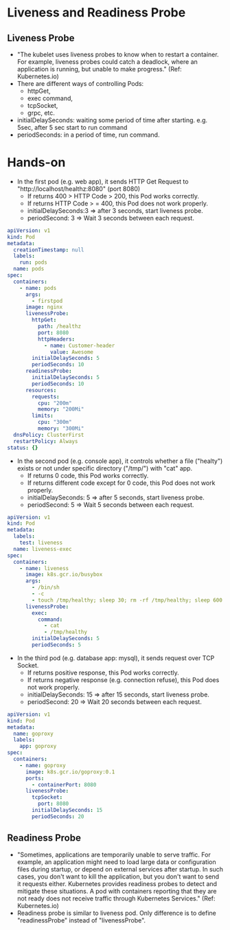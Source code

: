 # Liveness and Readiness Probe

## Liveness Probe

- "The kubelet uses liveness probes to know when to restart a container. For example, liveness probes could catch a deadlock, where an application is running, but unable to make progress." (Ref: Kubernetes.io)
- There are different ways of controlling Pods:
  - httpGet,
  - exec command,
  - tcpSocket,
  - grpc, etc.
- initialDelaySeconds: waiting some period of time after starting. e.g. 5sec, after 5 sec start to run command
- periodSeconds: in a period of time, run command.

# Hands-on

- In the first pod (e.g. web app), it sends HTTP Get Request to "http://localhost/healthz:8080" (port 8080)
  - If returns 400 > HTTP Code > 200, this Pod works correctly.
  - If returns HTTP Code > = 400, this Pod does not work properly.
  - initialDelaySeconds:3 => after 3 seconds, start liveness probe.
  - periodSecond: 3 => Wait 3 seconds between each request.

```yml
apiVersion: v1
kind: Pod
metadata:
  creationTimestamp: null
  labels:
    run: pods
  name: pods
spec:
  containers:
    - name: pods
      args:
        - firstpod
      image: nginx
      livenessProbe:
        httpGet:
          path: /healthz
          port: 8080
          httpHeaders:
            - name: Customer-header
              value: Awesome
        initialDelaySeconds: 5
        periodSeconds: 10
      readinessProbe:
        initialDelaySeconds: 5
        periodSeconds: 10
      resources:
        requests:
          cpu: "200m"
          memory: "200Mi"
        limits:
          cpu: "300m"
          memory: "300Mi"
  dnsPolicy: ClusterFirst
  restartPolicy: Always
status: {}
```

- In the second pod (e.g. console app), it controls whether a file ("healty") exists or not under specific directory ("/tmp/") with "cat" app.
  - If returns 0 code, this Pod works correctly.
  - If returns different code except for 0 code, this Pod does not work properly.
  - initialDelaySeconds: 5 => after 5 seconds, start liveness probe.
  - periodSecond: 5 => Wait 5 seconds between each request.

```yml
apiVersion: v1
kind: Pod
metadata:
  labels:
    test: liveness
  name: liveness-exec
spec:
  containers:
    - name: liveness
      image: k8s.gcr.io/busybox
      args:
        - /bin/sh
        - -c
        - touch /tmp/healthy; sleep 30; rm -rf /tmp/healthy; sleep 600
      livenessProbe:
        exec:
          command:
            - cat
            - /tmp/healthy
        initialDelaySeconds: 5
        periodSeconds: 5
```

- In the third pod (e.g. database app: mysql), it sends request over TCP Socket.
  - If returns positive response, this Pod works correctly.
  - If returns negative response (e.g. connection refuse), this Pod does not work properly.
  - initialDelaySeconds: 15 => after 15 seconds, start liveness probe.
  - periodSecond: 20 => Wait 20 seconds between each request.

```yml
apiVersion: v1
kind: Pod
metadata:
  name: goproxy
  labels:
    app: goproxy
spec:
  containers:
    - name: goproxy
      image: k8s.gcr.io/goproxy:0.1
      ports:
        - containerPort: 8080
      livenessProbe:
        tcpSocket:
          port: 8080
        initialDelaySeconds: 15
        periodSeconds: 20
```


## Readiness Probe

- "Sometimes, applications are temporarily unable to serve traffic. For example, an application might need to load large data or configuration files during startup, or depend on external services after startup. In such cases, you don't want to kill the application, but you don't want to send it requests either. Kubernetes provides readiness probes to detect and mitigate these situations. A pod with containers reporting that they are not ready does not receive traffic through Kubernetes Services." (Ref: Kubernetes.io)
- Readiness probe is similar to liveness pod. Only difference is to define "readinessProbe" instead of "livenessProbe".